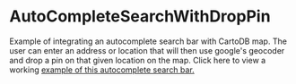 # AutoCompleteSearchWithDropPin
Example of integrating an autocomplete search bar with CartoDB map. The user can enter an address or location that will then use google's geocoder and drop a pin on that given location on the map.
Click here to view a working [example of this autocomplete search bar.](http://massgis.github.io/http://massgis.github.io/AutoCompleteWithDropPin//)
